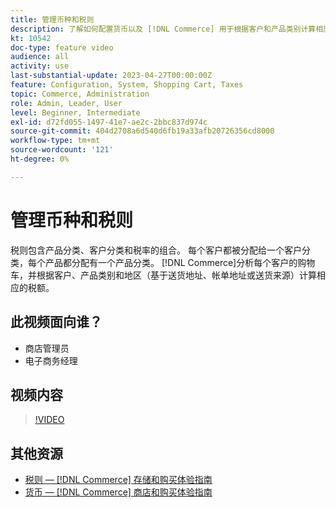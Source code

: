 ```yaml
---
title: 管理币种和税则
description: 了解如何配置货币以及 [!DNL Commerce] 用于根据客户和产品类别计算相应税款的税则。
kt: 10542
doc-type: feature video
audience: all
activity: use
last-substantial-update: 2023-04-27T00:00:00Z
feature: Configuration, System, Shopping Cart, Taxes
topic: Commerce, Administration
role: Admin, Leader, User
level: Beginner, Intermediate
exl-id: d72fd055-1497-41e7-ae2c-2bbc837d974c
source-git-commit: 404d2708a6d540d6fb19a33afb20726356cd8000
workflow-type: tm+mt
source-wordcount: '121'
ht-degree: 0%

---
```


# 管理币种和税则

税则包含产品分类、客户分类和税率的组合。 每个客户都被分配给一个客户分类，每个产品都分配有一个产品分类。 [!DNL Commerce]分析每个客户的购物车，并根据客户、产品类别和地区（基于送货地址、帐单地址或送货来源）计算相应的税额。

## 此视频面向谁？

- 商店管理员
- 电子商务经理

## 视频内容

>[!VIDEO](https://video.tv.adobe.com/v/343657?quality=12&learn=on)

## 其他资源

- [税则 —  [!DNL Commerce] 存储和购买体验指南](https://experienceleague.adobe.com/docs/commerce-admin/stores-sales/site-store/taxes/tax-rules.html)
- [货币 —  [!DNL Commerce] 商店和购买体验指南](https://experienceleague.adobe.com/docs/commerce-admin/stores-sales/site-store/currency/currency.html)
